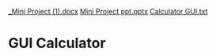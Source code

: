 [_Mini Project (1).docx](https://github.com/ritikarana04/GUI-Calculator/files/7841319/19BCA1126_Mini.Project.1.docx)
[Mini Project ppt.pptx](https://github.com/ritikarana04/GUI-Calculator/files/7841321/19BCA1126_Mini.Project.ppt.pptx)
[Calculator GUI.txt](https://github.com/ritikarana04/Calculator/files/7841226/Calculator.GUI.txt)
# GUI Calculator
